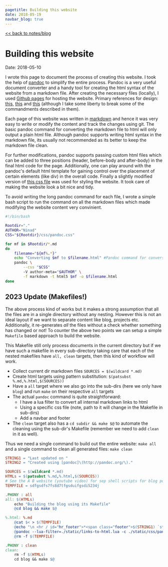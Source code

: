 ```yaml
---
pagetitle: Building this website
date: 2018-05-19
navbar_blog: true
---
```


[<< back to notes/blog](../notes.md)

# Building this website

Date: 2018-05-10

I wrote this page to document the process of creating this website.
I took the help of [pandoc](https://pandoc.org/) to simplify the entire process.
Pandoc is a very useful document converter and a handy tool for creating the 
html syntax of the website from a markdown file.
After creating the necessary files (locally), I used 
[Github pages](https://pages.github.com/) for hosting the website. 
Primary references for design: 
[this](http://bettermotherfuckingwebsite.com/), 
[this](https://bestmotherfucking.website/) and 
[this](https://thebestmotherfucking.website/) (although I take some
liberty to break some of the commandments described in them).

Each page of this website was written in [markdown](http://pandoc.org/MANUAL.html#pandocs-markdown)
and hence it was very easy to
write or modify the content and track the changes using git. 
The basic pandoc command for converting the markdown 
file to html will only output a plain html file. 
Although pandoc supports writing html syntax in the markdown file,
its usually not recommended as its better to keep the markdown file clean.

For further modifications, pandoc supports passing 
custom html files which can be added
to three positions (header, before-body and after-body) in the final html code 
for the page. Additionally, one can play around with the pandoc's default html 
template 
for gaining control over the placement of certain elements (like div) in the 
overall code. Finally a slightly modified version of 
[this css file](https://gist.github.com/killercup/5917178) 
was used for styling the website. It took care of making the 
website look a bit nice and tidy.

To avoid writing the long pandoc command for each file, I wrote a simple bash 
script to run the command on all the markdown files which made
modifying the website content very convinient.

```bash
#!/bin/bash

Rootdir="."
AUTHOR="Ninad"
CSS="${Rootdir}/css/pandoc.css"

for mf in $Rootdir/*.md
do
	filename="${mf%.*}"
	echo "Converting $mf to $filename.html" #Pandoc command for conversion to html:		
	pandoc \
        --css "$CSS"
		-V author-meta="$AUTHOR" \
		-f markdown -t html5 $mf -o $filename.html		
done	
```

## 2023 Update (Makefiles!)

The above process kind of works but it makes a strong assumption that all the
files are in a single directory without any nesting. However this is not an ideal
layout if we want to separate content like blog, projects etc. Additionally, it
re-generates *all* the files without a check whether something has changed or
not! To counter the above two points we can setup a simple `Makefile` based
approach to build the website.

This Makefile still only process documents in the current directory but if we
have such a makefile in every sub-directory taking care that each of the nested
makefiles have `all, clean` targets, then this kind of workflow will work.

- Collect current dir markdown files `SOURCES = $(wildcard *.md)`
- Create html targets using pattern substitution: `$(patsubst %.md,%.html,$(SOURCES))`
- Have a `all` target where we also go into the sub-dirs (here we only have `blog`)
  and run `make` on their respective `all` targets
- The actual `pandoc` command is quite straightforward:
  - I have a lua filter to convert all internal markdown links to html
  - Using a specific css file (note, path to it will change in the Makefile in sub-dirs)
  - Add a navbar and footer
- The `clean` target also has a `cd subdir && make $@` to automate the cleaning
  using the sub-dir's Makefile (remember we need to add `clean` in it as well).

Thus we need a single command to build out the entire website: `make all` and a
single command to clean all generated files: `make clean`
  

```makefile
STRING1 = "Last updated on "
STRING2 = "Created using [pandoc]\(http://pandoc.org/\)."

SOURCES = $(wildcard *.md)
HTMLs = $(patsubst %.md,%.html,$(SOURCES))
# See the A B website (youtube video) for sep shell scripts for blog portion
TEMPFILE = sdfgsdfs7fs8d7tfgsduifgsdi5234j

.PHONY : all
all: $(HTMLs)
	echo "Building the blog using its Makefile"
	@cd blog && make $@

%.html: %.md
	@cat $< > $(TEMPFILE)
	@echo "\n <hr / id="hr_footer">*<span class="footer">$(STRING1) `stat -c %Y Makefile | date +'%b %d, %Y'`. $(STRING2)*</span>" >> $(TEMPFILE)
	@pandoc --lua-filter=./static/links-to-html.lua -c ./static/css/pandoc.css -B navbar.html --mathjax -t html5 --standalone -i $(TEMPFILE) -o $@
	@rm -f $(TEMPFILE)

.PHONY : clean
clean:
	rm -f $(HTMLs)
	cd blog && make $@
```

